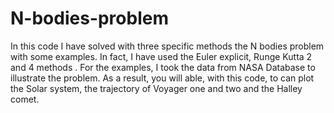 # N-bodies-problem
In this code I have solved with three specific methods the N bodies problem with some examples. In fact, I have used the Euler explicit, Runge Kutta 2 and 4 methods . For the examples, I took the data from NASA Database to illustrate the problem. As a result, you will able, with this code, to can plot the Solar system,  the trajectory of Voyager one and two and the Halley comet.
